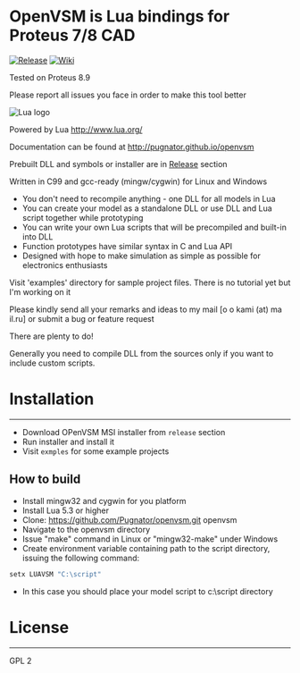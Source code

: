 # OpenVSM is Lua bindings for Proteus 7/8 CAD
[![Release][release-image]][releases] [![Wiki][wiki-img]][wiki]


[release-image]: https://img.shields.io/badge/release-0.6.213-blue.svg?style=flat
[releases]: https://github.com/Pugnator/openvsm/releases
[wiki-img]: https://img.shields.io/badge/docs-Wiki-blue.svg
[wiki]: https://github.com/Pugnator/openvsm/wiki


Tested on Proteus 8.9

Please report all issues you face in order to make this tool better

![Lua logo](http://www.lua.org/images/powered-by-lua.gif)

Powered by Lua http://www.lua.org/

Documentation can be found at http://pugnator.github.io/openvsm

Prebuilt DLL and symbols or installer are in [Release](https://github.com/Pugnator/openvsm/releases) section

Written in C99 and gcc-ready (mingw/cygwin) for Linux and Windows

  - You don't need to recompile anything - one DLL for all models in Lua
  - You can create your model as a standalone DLL or use DLL and Lua script together while prototyping
  - You can write your own Lua scripts that will be precompiled and built-in into DLL
  - Function prototypes have similar syntax in C and Lua API
  - Designed with hope to make simulation as simple as possible for electronics enthusiasts


Visit 'examples' directory for sample project files. There is no tutorial yet but I'm working on it

Please kindly send all your remarks and ideas to my mail [o o kami (at) ma il.ru] or submit a bug or feature request

There are plenty to do!

Generally you need to compile DLL from the sources only if you want to include custom scripts.

# Installation
--------------

  - Download OPenVSM MSI installer from `release` section
  - Run installer and install it
  - Visit `exmples` for some example projects  

How to build
--------------

  - Install mingw32 and cygwin for you platform
  - Install Lua 5.3 or higher
  - Clone: https://github.com/Pugnator/openvsm.git openvsm
  - Navigate to the openvsm directory
  - Issue "make" command in Linux or "mingw32-make" under Windows
  - Create environment variable containing path to the script directory,
issuing the following command:

```bat
setx LUAVSM "C:\script"
```
  - In this case you should place your model script to c:\script directory

# License
----

GPL 2
